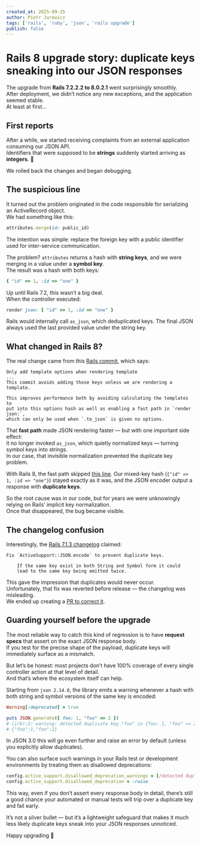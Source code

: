 ```yaml
---
created_at: 2025-09-25
author: Piotr Jurewicz
tags: ['rails', 'ruby', 'json', 'rails upgrade']
publish: false
---
```


# Rails 8 upgrade story: duplicate keys sneaking into our JSON responses

The upgrade from **Rails 7.2.2.2 to 8.0.2.1** went surprisingly smoothly.  
After deployment, we didn’t notice any new exceptions, and the application seemed stable.  
At least at first...

## First reports

After a while, we started receiving complaints from an external application consuming our JSON API.  
Identifiers that were supposed to be **strings** suddenly started arriving as **integers**. 🤔

We rolled back the changes and began debugging.

## The suspicious line

It turned out the problem originated in the code responsible for serializing an ActiveRecord object.  
We had something like this:

```ruby
attributes.merge(id: public_id)
```

The intention was simple: replace the foreign key with a public identifier used for inter-service communication.

The problem? `attributes` returns a hash with **string keys**, and we were merging in a value under a **symbol key**.  
The result was a hash with both keys:

```ruby
{ "id" => 1, :id => "one" }
```

Up until Rails 7.2, this wasn’t a big deal.  
When the controller executed:

```ruby
render json: { "id" => 1, :id => "one" }
```

Rails would internally call `as_json`, which deduplicated keys. The final JSON always used the last provided value under the string key.

## What changed in Rails 8?

The real change came from this [Rails commit](https://github.com/rails/rails/commit/42d75ed3a8b96ee4610601ecde7c40e9d65e003f), which says:
```
Only add template options when rendering template
...
This commit avoids adding those keys unless we are rendering a template.

This improves performance both by avoiding calculating the templates to  
put into this options hash as well as enabling a fast path in `render json:`,  
which can only be used when `.to_json` is given no options.
```
That **fast path** made JSON rendering faster — but with one important side effect:  
it no longer invoked `as_json`, which quietly normalized keys — turning symbol keys into strings.  
In our case, that invisible normalization prevented the duplicate key problem.

With Rails 8, the fast path skipped [this line](https://github.com/rails/rails/blob/c3ad0afaa8045da0f420a0b25bdf0d38da614e61/activesupport/lib/active_support/json/encoding.rb#L57). Our mixed-key hash (`{"id" => 1, :id => "one"}`) stayed exactly as it was, and the JSON encoder output a response with **duplicate keys**.

So the root cause was in our code, but for years we were unknowingly relying on Rails’ implicit key normalization.  
Once that disappeared, the bug became visible.

## The changelog confusion

Interestingly, the [Rails 7.1.3 changelog](https://github.com/rails/rails/blob/7-1-stable/activesupport/CHANGELOG.md#rails-713-january-16-2024) claimed:

```
Fix `ActiveSupport::JSON.encode` to prevent duplicate keys.

    If the same key exist in both String and Symbol form it could
    lead to the same key being emitted twice.
```

This gave the impression that duplicates would never occur.  
Unfortunately, that fix was reverted before release — the changelog was misleading.  
We ended up creating a [PR to correct it](https://github.com/rails/rails/pull/55735).

## Guarding yourself before the upgrade

The most reliable way to catch this kind of regression is to have **request specs** that assert on the exact JSON response body.  
If you test for the precise shape of the payload, duplicate keys will immediately surface as a mismatch.

But let’s be honest: most projects don’t have 100% coverage of every single controller action at that level of detail.  
And that’s where the ecosystem itself can help.

Starting from `json 2.14.0`, the library emits a warning whenever a hash with both string and symbol versions of the same key is encoded:

```ruby
Warning[:deprecated] = true

puts JSON.generate({ foo: 1, "foo" => 2 })
# (irb):2: warning: detected duplicate key "foo" in {foo: 1, "foo" => 2}.
# {"foo":1,"foo":2}
```

In JSON 3.0 this will go even further and raise an error by default (unless you explicitly allow duplicates).

You can also surface such warnings in your Rails test or development environments by treating them as disallowed deprecations:

```ruby
config.active_support.disallowed_deprecation_warnings = [/detected duplicate key/]
config.active_support.disallowed_deprecation = :raise
```

This way, even if you don’t assert every response body in detail, there’s still a good chance your automated or manual tests will trip over a duplicate key and fail early.

It’s not a silver bullet — but it’s a lightweight safeguard that makes it much less likely duplicate keys sneak into your JSON responses unnoticed.

Happy upgrading 🚀
